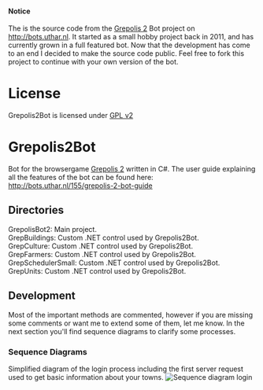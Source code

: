 #### Notice
The is the source code from the [Grepolis 2](http://en.grepolis.com/) Bot project on http://bots.uthar.nl.
It started as a small hobby project back in 2011, and has currently grown in a full featured bot. Now that the development has come to an end I decided to make the source code public. Feel free to fork this project to continue with your own version of the bot.

# License
Grepolis2Bot is licensed under [GPL v2](https://github.com/josdemmers/Grepolis2Bot/blob/master/README.md)

# Grepolis2Bot
Bot for the browsergame [Grepolis 2](http://en.grepolis.com/) written in C#. The user guide explaining all the features of the bot can be found here:
http://bots.uthar.nl/155/grepolis-2-bot-guide

## Directories
GrepolisBot2: Main project.  
GrepBuildings: Custom .NET control used by Grepolis2Bot.  
GrepCulture: Custom .NET control used by Grepolis2Bot.  
GrepFarmers: Custom .NET control used by Grepolis2Bot.  
GrepSchedulerSmall: Custom .NET control used by Grepolis2Bot.  
GrepUnits: Custom .NET control used by Grepolis2Bot.  

## Development
Most of the important methods are commented, however if you are missing some comments or want me to extend some of them, let me know. In the next section you'll find sequence diagrams to clarify some processes.

### Sequence Diagrams
Simplified diagram of the login process including the first server request used to get basic information about your towns.
![Sequence diagram login](http://i58.tinypic.com/1zml64p.png)





